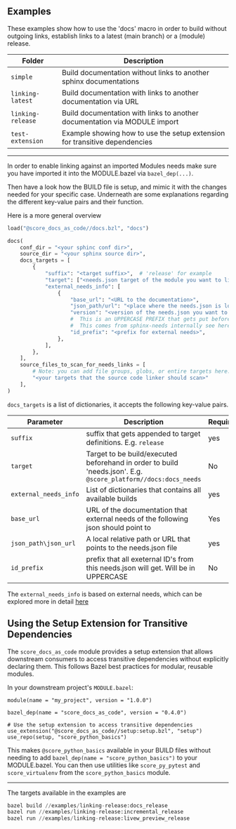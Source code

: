 ## Examples

These examples show how to use the 'docs' macro in order to build without outgoing links, establish links to a latest (main branch) or a (module) release.


| Folder | Description |
|-----------|-------------|
| `simple` | Build documentation without links to another sphinx documentations | 
| `linking-latest` | Build documentation with links to another documentation via URL |
| `linking-release` | Build documentation with links to another documentation via MODULE import |
| `test-extension` | Example showing how to use the setup extension for transitive dependencies |

---
In order to enable linking against an imported Modules needs make sure you have imported it into the MODULE.bazel via 
`bazel_dep(...)`. 

Then have a look how the BUILD file is setup, and mimic it with the changes needed for your specific case. 
Underneath are some explanations regarding the different key-value pairs and their function.

Here is a more general overview

```python
load("@score_docs_as_code//docs.bzl", "docs")

docs(
    conf_dir = "<your sphinc conf dir>",
    source_dir = "<your sphinx source dir>",
    docs_targets = [
        {
            "suffix": "<target suffix>",  # 'release' for example
            "target": ["<needs.json target of the module you want to link to>"], # '@score_platform//docs:docs_needs
            "external_needs_info": [
                {
                    "base_url": "<URL to the documentation>",
                    "json_path/url": "<place where the needs.json is located>", # local_path OR a URL
                    "version": "<version of the needs.json you want to use", # 0.1
                    #  This is an UPPERCASE PREFIX that gets put before all external needs from the needs.json above.
                    #  This comes from sphinx-needs internally see here: https://github.com/useblocks/sphinx-needs/blob/master/sphinx_needs/external_needs.py#L119
                    "id_prefix": "<prefix for external needs>", 
                },
            ],
        },
    ],
    source_files_to_scan_for_needs_links = [
        # Note: you can add file groups, globs, or entire targets here.
        "<your targets that the source code linker should scan>"
    ],
)
```

`docs_targets` is a list of dictionaries, it accepts the following key-value pairs.

| Parameter | Description | Required | Default |
|-----------|-------------|----------|---------|
| `suffix` | suffix that gets appended to target definitions. E.g. `release` | yes | '' |
| `target` | Target to be build/executed beforehand in order to build 'needs.json'. E.g. `@score_platform//docs:docs_needs` | No | [] |
| `external_needs_info` | List of dictionaries that contains all available builds | yes | - |
| `base_url` | URL of the documentation that external needs of the following json should point to | Yes | - |
| `json_path\json_url` | A local relative path or URL that points to the needs.json file | yes | '' |
| `id_prefix` | prefix that all exeternal ID's from this needs.json will get. Will be in UPPERCASE | No | '' |

The `external_needs_info` is based on external needs, which can be explored more in detail [here](https://sphinx-needs.readthedocs.io/en/latest/configuration.html#needs-external-needs)

## Using the Setup Extension for Transitive Dependencies

The `score_docs_as_code` module provides a setup extension that allows downstream consumers to access transitive dependencies without explicitly declaring them. This follows Bazel best practices for modular, reusable modules.

In your downstream project's `MODULE.bazel`:

```starlark
module(name = "my_project", version = "1.0.0")

bazel_dep(name = "score_docs_as_code", version = "0.4.0")

# Use the setup extension to access transitive dependencies
use_extension("@score_docs_as_code//setup:setup.bzl", "setup")
use_repo(setup, "score_python_basics")
```

This makes `@score_python_basics` available in your BUILD files without needing to add `bazel_dep(name = "score_python_basics")` to your MODULE.bazel. You can then use utilities like `score_py_pytest` and `score_virtualenv` from the `score_python_basics` module.

--- 

The targets available in the examples are 
```python
bazel build //examples/linking-release:docs_release
bazel run //examples/linking-release:incremental_release
bazel run //examples/linking-release:livew_preview_release
```
